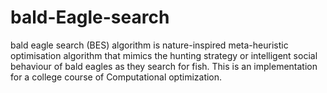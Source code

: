 # bald-Eagle-search
bald eagle search (BES) algorithm is nature-inspired meta-heuristic optimisation algorithm that mimics the hunting strategy or intelligent social behaviour of bald eagles as they search for fish. This is an implementation for a college course of Computational optimization.
